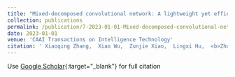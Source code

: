 ```yaml
---
title: "Mixed-decomposed convolutional network: A lightweight yet efficient convolutional neural network for ocular disease recognition"
collection: publications
permalink: /publication/7-2023-01-01-Mixed-decomposed-convolutional-network-A-lightweight-yet-efficient-convolutional-neural-network-for-ocular-disease-recognition
date: 2023-01-01
venue: 'CAAI Transactions on Intelligence Technology'
citation: ' Xiaoqing Zhang,  Xiao Wu,  Zunjie Xiao,  Lingxi Hu,  <b>Zhongxi Qiu</b>,  Qingyang Sun,  Risa Higashita,  Jiang Liu, &quot;Mixed-decomposed convolutional network: A lightweight yet efficient convolutional neural network for ocular disease recognition.&quot; CAAI Transactions on Intelligence Technology, 2023.'
---
```

Use [Google Scholar](https://scholar.google.com/scholar?q=Mixed+decomposed+convolutional+network:+A+lightweight+yet+efficient+convolutional+neural+network+for+ocular+disease+recognition){:target="_blank"} for full citation
